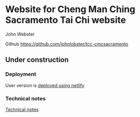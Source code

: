 # Website for Cheng Man Ching Sacramento Tai Chi website

John Webster

Github <https://github.com/johnlobster/tcc-cmcsacramento>


## Under construction

### Deployment

User version is [deployed using netlify](https://www.cmctaichisacramento.com/)



### Technical notes

[Technical notes](./docs/TECHNICAL.md)
